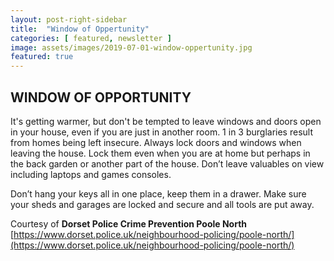 ```yaml
---
layout: post-right-sidebar
title:  "Window of Oppertunity"
categories: [ featured, newsletter ]
image: assets/images/2019-07-01-window-oppertunity.jpg
featured: true
---
```


## WINDOW OF OPPORTUNITY 
It's getting warmer, but don't be tempted to leave windows and doors open in your house, 
even if you are just in another room. 1 in 3 burglaries result from homes being left insecure. 
Always lock doors and windows when leaving the house. Lock them even when you are at home but 
perhaps in the back garden or another part of the house. Don’t leave valuables on view including 
laptops and games consoles. 

Don’t hang your keys all in one place, keep them in a drawer. Make sure your sheds and 
garages are locked and secure and all tools are put away. 

Courtesy of **Dorset Police Crime Prevention Poole North** 
[https://www.dorset.police.uk/neighbourhood-policing/poole-north/](https://www.dorset.police.uk/neighbourhood-policing/poole-north/)